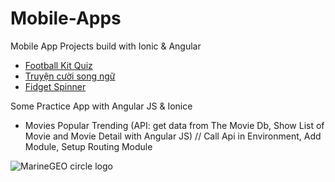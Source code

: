 # Mobile-Apps

Mobile App Projects build with Ionic & Angular

* [Football Kit Quiz](https://play.google.com/store/apps/details?id=com.mtstudio.footballkitsquiz)
* [Truyện cười song ngữ](https://play.google.com/store/apps/details?id=com.mtstudio.lightstar.truyencuoisongngu)
* [Fidget Spinner](https://play.google.com/store/apps/details?id=com.mtstudio.relaxgame.fidgethandspinnergalaxy)


Some Practice App with Angular JS & Ionice
* Movies Popular Trending
(API: get data from The Movie Db, Show List of Movie and Movie Detail with Angular JS) 
// Call Api in Environment, Add Module, Setup Routing Module


![MarineGEO circle logo]([[/assets/img/MarineGEO_logo.png](https://github.com/nvminhtu/Mobile-Apps/blob/main/trending-movies.png)](https://github.com/nvminhtu/Mobile-Apps/blob/main/trending-movies.png) "MarineGEO logo")

